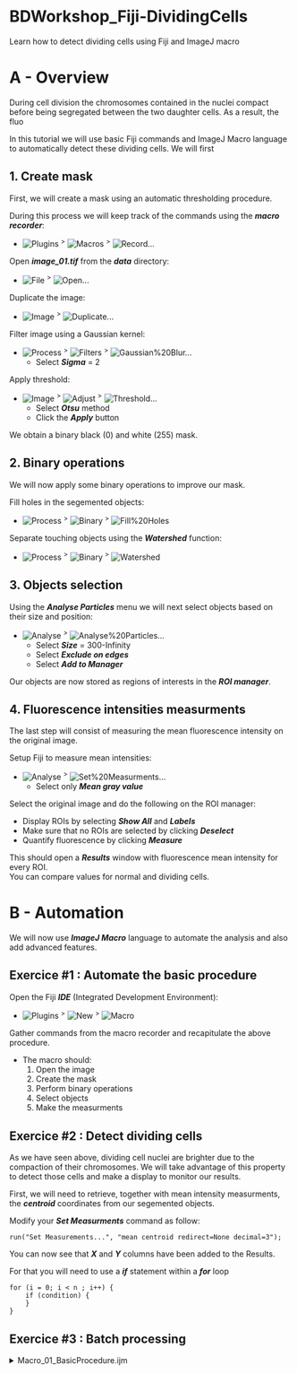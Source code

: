 # BDWorkshop_Fiji-DividingCells
Learn how to detect dividing cells using Fiji and ImageJ macro

# A - Overview

During cell division the chromosomes contained in the nuclei compact before
being segregated between the two daughter cells. As a result, the fluo

In this tutorial we will use basic Fiji commands and ImageJ Macro language
to automatically detect these dividing cells. We will first

## 1. Create mask

First, we will create a mask using an automatic thresholding procedure.  

During this process we will keep track of the commands using the
***macro recorder***:  
- ![Plugins] <sup>></sup> ![Macros] <sup>></sup> ![Record...]

Open ***image_01.tif*** from the ***data*** directory:   
- ![File] <sup>></sup> ![Open...]

Duplicate the image: 
- ![Image] <sup>></sup> ![Duplicate...]

Filter image using a Gaussian kernel:   
- ![Process] <sup>></sup> ![Filters] <sup>></sup> ![Gaussian%20Blur...]
    - Select ***Sigma*** = 2

Apply threshold:  
- ![Image] <sup>></sup> ![Adjust] <sup>></sup> ![Threshold...]
    - Select ***Otsu*** method
    - Click the ***Apply*** button

We obtain a binary black (0) and white (255) mask.

## 2. Binary operations

We will now apply some binary operations to improve our mask.

Fill holes in the segemented objects:
- ![Process] <sup>></sup> ![Binary] <sup>></sup> ![Fill%20Holes]

Separate touching objects using the ***Watershed*** function:
- ![Process] <sup>></sup> ![Binary] <sup>></sup> ![Watershed]

## 3. Objects selection

Using the ***Analyse Particles*** menu we will next select objects based on 
their size and position:  
- ![Analyse] <sup>></sup> ![Analyse%20Particles...]
    - Select ***Size*** = 300-Infinity
    - Select ***Exclude on edges***
    - Select ***Add to Manager***

Our objects are now stored as regions of interests in the ***ROI manager***. 

## 4. Fluorescence intensities measurments

The last step will consist of measuring the mean fluorescence intensity on the
original image.

Setup Fiji to measure mean intensities:
- ![Analyse] <sup>></sup> ![Set%20Measurments...]
    - Select only ***Mean gray value*** 

Select the original image and do the following on the ROI manager:
- Display ROIs by selecting ***Show All*** and ***Labels***
- Make sure that no ROIs are selected by clicking ***Deselect***
- Quantify fluorescence by clicking ***Measure***

This should open a ***Results*** window with fluorescence mean intensity for
every ROI.  
You can compare values for normal and dividing cells.

# B - Automation

We will now use ***ImageJ Macro*** language to automate the analysis and also
add advanced features.

## Exercice #1 : Automate the basic procedure
Open the Fiji ***IDE*** (Integrated Development Environment):
- ![Plugins] <sup>></sup> ![New] <sup>></sup> ![Macro]

Gather commands from the macro recorder and recapitulate the above procedure.  
- The macro should:
    1) Open the image 
    2) Create the mask
    3) Perform binary operations
    4) Select objects
    5) Make the measurments 

## Exercice #2 : Detect dividing cells
As we have seen above, dividing cell nuclei are brighter due to the compaction 
of their chromosomes. We will take advantage of this property to detect those 
cells and make a display to monitor our results.

First, we will need to retrieve, together with mean intensity measurments, the ***centroid*** coordinates from our segemented objects.

Modify your ***Set Measurments*** command as follow: 

```
run("Set Measurements...", "mean centroid redirect=None decimal=3");
```

You can now see that ***X*** and ***Y*** columns have been added to the 
Results.

For that you will need to use a ***if*** statement within a ***for*** loop  

```
for (i = 0; i < n ; i++) { 
	if (condition) {
	}
}
```

## Exercice #3 : Batch processing

<details>
  
<summary>Macro_01_BasicProcedure.ijm</summary>

```
// Open image:
open(".../BDWorkshop_Fiji-DividingCells/data/image_01.tif");

// Segmentation mask: 
run("Duplicate...", " ");
run("Gaussian Blur...", "sigma=2");
setAutoThreshold("Otsu dark no-reset");
setOption("BlackBackground", true);
run("Convert to Mask");

// Binary operations: 
run("Fill Holes");
run("Watershed");

// Objects selection:
run("Analyze Particles...", "size=300-Infinity exclude add");

// Fluorescence intensities measurements:
run("Set Measurements...", "mean redirect=None decimal=3");
selectWindow("image_01.tif");
roiManager("Show All with labels");
roiManager("Deselect");
roiManager("Measure");
```
</details>

<!---[ Buttons ]-------------------------------------------------------------->
[Plugins]: https://img.shields.io/badge/Plugins-f0f0f0?style=plastic
[Macros]: https://img.shields.io/badge/Macros-f0f0f0?style=plastic
[Record...]: https://img.shields.io/badge/Record...-f0f0f0?style=plastic
[File]: https://img.shields.io/badge/File-f0f0f0?style=plastic
[Open...]: https://img.shields.io/badge/Open...-f0f0f0?style=plastic
[Image]: https://img.shields.io/badge/Image-f0f0f0?style=plastic
[Duplicate...]: https://img.shields.io/badge/Duplicate...-f0f0f0?style=plastic
[Process]: https://img.shields.io/badge/Process-f0f0f0?style=plastic
[Filters]: https://img.shields.io/badge/Filters-f0f0f0?style=plastic
[Gaussian%20Blur...]: https://img.shields.io/badge/Gaussian%20Blur...-f0f0f0?style=plastic
[Adjust]: https://img.shields.io/badge/Adjust-f0f0f0?style=plastic
[Threshold...]: https://img.shields.io/badge/Threshold...-f0f0f0?style=plastic
[Binary]: https://img.shields.io/badge/Binary-f0f0f0?style=plastic
[Fill%20Holes]: https://img.shields.io/badge/Fill%20Holes-f0f0f0?style=plastic
[Watershed]: https://img.shields.io/badge/Watershed-f0f0f0?style=plastic
[Analyse]: https://img.shields.io/badge/Analyse-f0f0f0?style=plastic
[Analyse%20Particles...]: https://img.shields.io/badge/Analyse%20Particles...-f0f0f0?style=plastic
[Set%20Measurments...]: https://img.shields.io/badge/Set%20Measurments...-f0f0f0?style=plastic
[New]: https://img.shields.io/badge/New-f0f0f0?style=plastic
[Macro]: https://img.shields.io/badge/Macro-f0f0f0?style=plastic